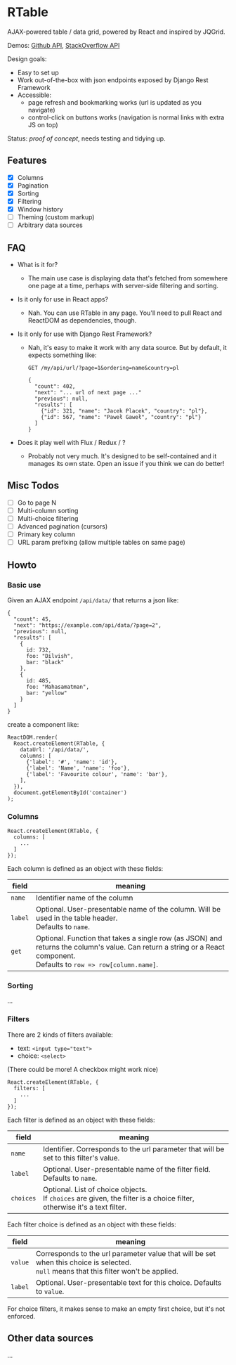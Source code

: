 # RTable

AJAX-powered table / data grid, powered by React and inspired by JQGrid.

Demos: [Github API][github], [StackOverflow API][stack]

[github]: https://cdn.rawgit.com/Kos/rtable/1b285b7b/demo.html
[stack]:  https://cdn.rawgit.com/Kos/rtable/1b285b7b/demo2.html

Design goals:

- Easy to set up
- Work out-of-the-box with json endpoints exposed by Django Rest Framework
- Accessible:
    - page refresh and bookmarking works (url is updated as you navigate)
    - control-click on buttons works (navigation is normal links with extra JS on top)

Status: *proof of concept*, needs testing and tidying up.

## Features

- [x] Columns
- [x] Pagination
- [x] Sorting
- [x] Filtering
- [x] Window history
- [ ] Theming (custom markup)
- [ ] Arbitrary data sources

## FAQ

- What is it for?

  - The main use case is displaying data that's fetched from somewhere one page
    at a time, perhaps with server-side filtering and sorting.

- Is it only for use in React apps?
    - Nah. You can use RTable in any page. You'll need to pull React and
      ReactDOM as dependencies, though.

- Is it only for use with Django Rest Framework?
    - Nah, it's easy to make it work with any data source. But by default, it
      expects something like:

      ```
      GET /my/api/url/?page=1&ordering=name&country=pl

      {
        "count": 402,
        "next": "... url of next page ..."
        "previous": null,
        "results": [
          {"id": 321, "name": "Jacek Placek", "country": "pl"},
          {"id": 567, "name": "Paweł Gaweł", "country": "pl"}
        ]
      }
      ```

- Does it play well with Flux / Redux / <yet another hot architecture>?

    - Probably not very much. It's designed to be self-contained and it manages
      its own state. Open an issue if you think we can do better!


## Misc Todos

- [ ] Go to page N
- [ ] Multi-column sorting
- [ ] Multi-choice filtering
- [ ] Advanced pagination (cursors)
- [ ] Primary key column
- [ ] URL param prefixing (allow multiple tables on same page)

## Howto

### Basic use

Given an AJAX endpoint `/api/data/` that returns a json like:

    {
      "count": 45,
      "next": "https://example.com/api/data/?page=2",
      "previous": null,
      "results": [
        {
          id: 732,
          foo: "Dilvish",
          bar: "black"
        },
        {
          id: 485,
          foo: "Mahasamatman",
          bar: "yellow"
        }
      ]
    }

create a component like:

    ReactDOM.render(
      React.createElement(RTable, {
        dataUrl: '/api/data/',
        columns: [
          {'label': '#', 'name': 'id'},
          {'label': 'Name', 'name': 'foo'},
          {'label': 'Favourite colour', 'name': 'bar'},
        ],
      }),
      document.getElementById('container')
    );

### Columns

```
React.createElement(RTable, {
  columns: [
    ...
  ]
});
```

Each column is defined as an object with these fields:

|  field  |                                                                                  meaning                                                                                   |
| ------- | -------------------------------------------------------------------------------------------------------------------------------------------------------------------------- |
| `name`  | Identifier name of the column                                                                                                                                              |
| `label` | Optional. User-presentable name of the column. Will be used in the table header.<br>Defaults to `name`.                                                                    |
| `get`   | Optional. Function that takes a single row (as JSON) and returns the column's value. Can return a string or a React component. <br> Defaults to `row => row[column.name]`. |


### Sorting

...

### Filters

There are 2 kinds of filters available:

- text: `<input type="text">`
- choice: `<select>`

(There could be more! A checkbox might work nice)

```
React.createElement(RTable, {
  filters: [
    ...
  ]
});
```

Each filter is defined as an object with these fields:

|   field   |                                                           meaning                                                           |
| --------- | --------------------------------------------------------------------------------------------------------------------------- |
| `name`    | Identifier. Corresponds to the url parameter that will be set to this filter's value.                                       |
| `label`   | Optional. User-presentable name of the filter field. Defaults to `name`.                                                    |
| `choices` | Optional. List of choice objects. <br> If `choices` are given, the filter is a choice filter, otherwise it's a text filter. |

Each filter choice is defined as an object with these fields:

|  field  |                                                                 meaning                                                                  |
| ------- | ---------------------------------------------------------------------------------------------------------------------------------------- |
| `value` | Corresponds to the url parameter value that will be set when this choice is selected.<br>`null` means that this filter won't be applied. |
| `label` | Optional. User-presentable text for this choice. Defaults to `value`.                                                                    |

For choice filters, it makes sense to make an empty first choice, but it's not enforced.

## Other data sources

...
